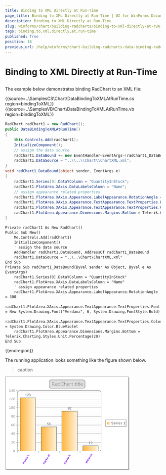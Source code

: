```yaml
---
title: Binding to XML Directly at Run-Time
page_title: Binding to XML Directly at Run-Time | UI for WinForms Documentation
description: Binding to XML Directly at Run-Time
slug: winforms/chart/building-radcharts/binding-to-xml-directly-at-run-time
tags: binding,to,xml,directly,at,run-time
published: True
position: 16
previous_url: /help/winforms/chart-building-radcharts-data-binding-radchart-binding-to-xml-directly-at-runtime.html
---
```


# Binding to XML Directly at Run-Time



## 

The example below demonstrates binding RadChart to an XML file:

{{source=..\SamplesCS\Chart\DataBindingToXMLAtRunTime.cs region=bindingToXML}} 
{{source=..\SamplesVB\Chart\DataBindingToXMLAtRunTime.vb region=bindingToXML}} 

````C#
RadChart radChart1 = new RadChart();
public DataBindingToXMLAtRunTime()
{
    this.Controls.Add(radChart1);
    InitializeComponent();
    // assign the data source
    radChart1.DataBound += new EventHandler<EventArgs>(radChart1_DataBound);
    radChart1.DataSource = "..\\..\\Chart\\ChartXML.xml";
}
void radChart1_DataBound(object sender, EventArgs e)
{
    radChart1.Series[0].DataYColumn = "QuantityInStock";
    radChart1.PlotArea.XAxis.DataLabelsColumn = "Name";
    // assign appearance related properties
    radChart1.PlotArea.XAxis.Appearance.LabelAppearance.RotationAngle = 300;
    radChart1.PlotArea.XAxis.Appearance.TextAppearance.TextProperties.Font = new System.Drawing.Font("Verdana", 6, System.Drawing.FontStyle.Bold);
    radChart1.PlotArea.XAxis.Appearance.TextAppearance.TextProperties.Color = System.Drawing.Color.BlueViolet;
    radChart1.PlotArea.Appearance.Dimensions.Margins.Bottom = Telerik.Charting.Styles.Unit.Percentage(20);
}

````
````VB.NET
Private radChart1 As New RadChart()
Public Sub New()
    Me.Controls.Add(radChart1)
    InitializeComponent()
    ' assign the data source
    AddHandler radChart1.DataBound, AddressOf radChart1_DataBound
    radChart1.DataSource = "..\..\Chart\ChartXML.xml"
End Sub
Private Sub radChart1_DataBound(ByVal sender As Object, ByVal e As EventArgs)
    radChart1.Series(0).DataYColumn = "QuantityInStock"
    radChart1.PlotArea.XAxis.DataLabelsColumn = "Name"
    ' assign appearance related properties
    radChart1.PlotArea.XAxis.Appearance.LabelAppearance.RotationAngle = 300
    radChart1.PlotArea.XAxis.Appearance.TextAppearance.TextProperties.Font = New System.Drawing.Font("Verdana", 6, System.Drawing.FontStyle.Bold)
    radChart1.PlotArea.XAxis.Appearance.TextAppearance.TextProperties.Color = System.Drawing.Color.BlueViolet
    radChart1.PlotArea.Appearance.Dimensions.Margins.Bottom = Telerik.Charting.Styles.Unit.Percentage(20)
End Sub

````

{{endregion}} 
 

The running application looks something like the figure shown below.


>caption 

![chart-building-radcharts-data-binding-radchart-binding-to-xml-directly-at-runtime 001](images/chart-building-radcharts-data-binding-radchart-binding-to-xml-directly-at-runtime001.png)


